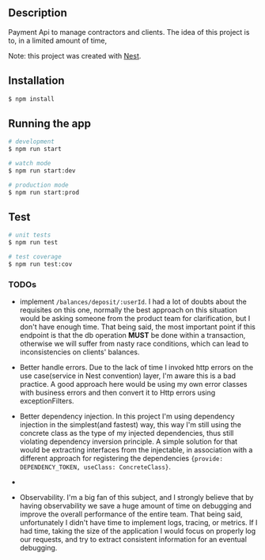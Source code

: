 ## Description

Payment Api to manage contractors and clients. The idea of this project is to, in a limited amount of time,   


Note: this project was created with [Nest](https://github.com/nestjs/nest).

## Installation

```bash
$ npm install
```

## Running the app

```bash
# development
$ npm run start

# watch mode
$ npm run start:dev

# production mode
$ npm run start:prod
```

## Test

```bash
# unit tests
$ npm run test

# test coverage
$ npm run test:cov
```

### TODOs

- implement `/balances/deposit/:userId`.
I had a lot of doubts about the requisites on this one, normally the best approach on this situation would be asking 
someone from the product team for clarification, but I don't have enough time. That being said, the most important point
if this endpoint is that the db operation **MUST** be done within a transaction, otherwise we will suffer from nasty 
race conditions, which can lead to inconsistencies on clients' balances.


- Better handle errors. Due to the lack of time I invoked http errors on the use case(service in Nest convention) layer,
I'm aware this is a bad practice. A good approach here would be using my own error classes with business errors and then 
convert it to Http errors using exceptionFilters.


- Better dependency injection. In this project I'm using dependency injection in the simplest(and fastest) way, this way I'm still 
using the concrete class as the type of my injected dependencies, thus still violating dependency inversion principle.
A simple solution for that would be extracting interfaces from the injectable, in association with a different approach
for registering the dependencies `{provide: DEPENDENCY_TOKEN, useClass: ConcreteClass}`.

- 

- Observability. I'm a big fan of this subject, and I strongly believe that by having observability we save a huge amount
of time on debugging and improve the overall performance of the entire team. That being said, unfortunately I didn't have time to 
implement logs, tracing, or metrics. If I had time, taking the size of the application I would focus on properly log our
requests, and try to extract consistent information for an eventual debugging.